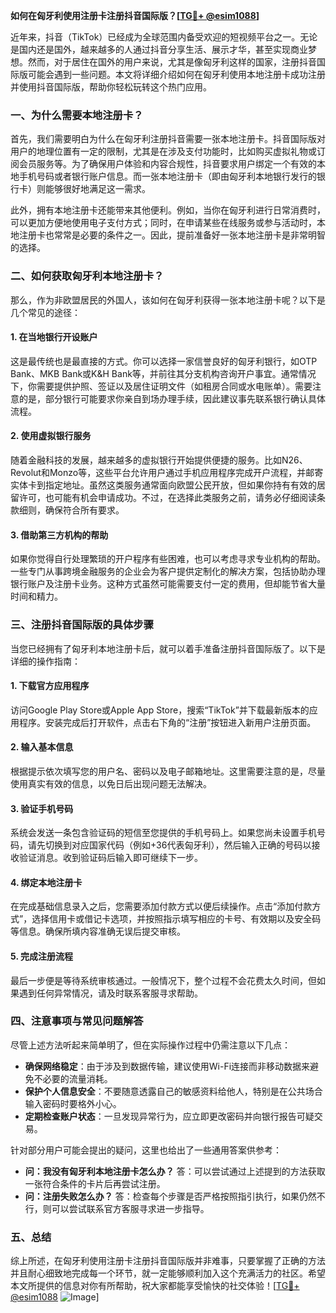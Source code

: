 **如何在匈牙利使用注册卡注册抖音国际版？[[TG💪+ @esim1088](https://t.me/s/esim1088)]**

近年来，抖音（TikTok）已经成为全球范围内备受欢迎的短视频平台之一。无论是国内还是国外，越来越多的人通过抖音分享生活、展示才华，甚至实现商业梦想。然而，对于居住在国外的用户来说，尤其是像匈牙利这样的国家，注册抖音国际版可能会遇到一些问题。本文将详细介绍如何在匈牙利使用本地注册卡成功注册并使用抖音国际版，帮助你轻松玩转这个热门应用。

### **一、为什么需要本地注册卡？**

首先，我们需要明白为什么在匈牙利注册抖音需要一张本地注册卡。抖音国际版对用户的地理位置有一定的限制，尤其是在涉及支付功能时，比如购买虚拟礼物或订阅会员服务等。为了确保用户体验和内容合规性，抖音要求用户绑定一个有效的本地手机号码或者银行账户信息。而一张本地注册卡（即由匈牙利本地银行发行的银行卡）则能够很好地满足这一需求。

此外，拥有本地注册卡还能带来其他便利。例如，当你在匈牙利进行日常消费时，可以更加方便地使用电子支付方式；同时，在申请某些在线服务或参与活动时，本地注册卡也常常是必要的条件之一。因此，提前准备好一张本地注册卡是非常明智的选择。

### **二、如何获取匈牙利本地注册卡？**

那么，作为非欧盟居民的外国人，该如何在匈牙利获得一张本地注册卡呢？以下是几个常见的途径：

#### **1. 在当地银行开设账户**
这是最传统也是最直接的方式。你可以选择一家信誉良好的匈牙利银行，如OTP Bank、MKB Bank或K&H Bank等，并前往其分支机构咨询开户事宜。通常情况下，你需要提供护照、签证以及居住证明文件（如租房合同或水电账单）。需要注意的是，部分银行可能要求你亲自到场办理手续，因此建议事先联系银行确认具体流程。

#### **2. 使用虚拟银行服务**
随着金融科技的发展，越来越多的虚拟银行开始提供便捷的服务。比如N26、Revolut和Monzo等，这些平台允许用户通过手机应用程序完成开户流程，并邮寄实体卡到指定地址。虽然这类服务通常面向欧盟公民开放，但如果你持有有效的居留许可，也可能有机会申请成功。不过，在选择此类服务之前，请务必仔细阅读条款细则，确保符合所有要求。

#### **3. 借助第三方机构的帮助**
如果你觉得自行处理繁琐的开户程序有些困难，也可以考虑寻求专业机构的帮助。一些专门从事跨境金融服务的企业会为客户提供定制化的解决方案，包括协助办理银行账户及注册卡业务。这种方式虽然可能需要支付一定的费用，但却能节省大量时间和精力。

### **三、注册抖音国际版的具体步骤**

当您已经拥有了匈牙利本地注册卡后，就可以着手准备注册抖音国际版了。以下是详细的操作指南：

#### **1. 下载官方应用程序**
访问Google Play Store或Apple App Store，搜索“TikTok”并下载最新版本的应用程序。安装完成后打开软件，点击右下角的“注册”按钮进入新用户注册页面。

#### **2. 输入基本信息**
根据提示依次填写您的用户名、密码以及电子邮箱地址。这里需要注意的是，尽量使用真实有效的信息，以免日后出现问题无法解决。

#### **3. 验证手机号码**
系统会发送一条包含验证码的短信至您提供的手机号码上。如果您尚未设置手机号码，请先切换到对应国家代码（例如+36代表匈牙利），然后输入正确的号码以接收验证消息。收到验证码后输入即可继续下一步。

#### **4. 绑定本地注册卡**
在完成基础信息录入之后，您需要添加付款方式以便后续操作。点击“添加付款方式”，选择信用卡或借记卡选项，并按照指示填写相应的卡号、有效期以及安全码等信息。确保所填内容准确无误后提交审核。

#### **5. 完成注册流程**
最后一步便是等待系统审核通过。一般情况下，整个过程不会花费太久时间，但如果遇到任何异常情况，请及时联系客服寻求帮助。

### **四、注意事项与常见问题解答**

尽管上述方法听起来简单明了，但在实际操作过程中仍需注意以下几点：

- **确保网络稳定**：由于涉及到数据传输，建议使用Wi-Fi连接而非移动数据来避免不必要的流量消耗。
- **保护个人信息安全**：不要随意透露自己的敏感资料给他人，特别是在公共场合输入密码时要格外小心。
- **定期检查账户状态**：一旦发现异常行为，应立即更改密码并向银行报告可疑交易。

针对部分用户可能会提出的疑问，这里也给出了一些通用答案供参考：
- **问：我没有匈牙利本地注册卡怎么办？**
答：可以尝试通过上述提到的方法获取一张符合条件的卡片后再尝试注册。
- **问：注册失败怎么办？**
答：检查每个步骤是否严格按照指引执行，如果仍然不行，则可以尝试联系官方客服寻求进一步指导。

### **五、总结**

综上所述，在匈牙利使用注册卡注册抖音国际版并非难事，只要掌握了正确的方法并且耐心细致地完成每一个环节，就一定能够顺利加入这个充满活力的社区。希望本文所提供的信息对你有所帮助，祝大家都能享受愉快的社交体验！[[TG💪+ @esim1088](https://t.me/s/esim1088) ![Image](https://i.postimg.cc/4NQfJmqS/Snipaste-2025-05-13-00-14-12.png)]